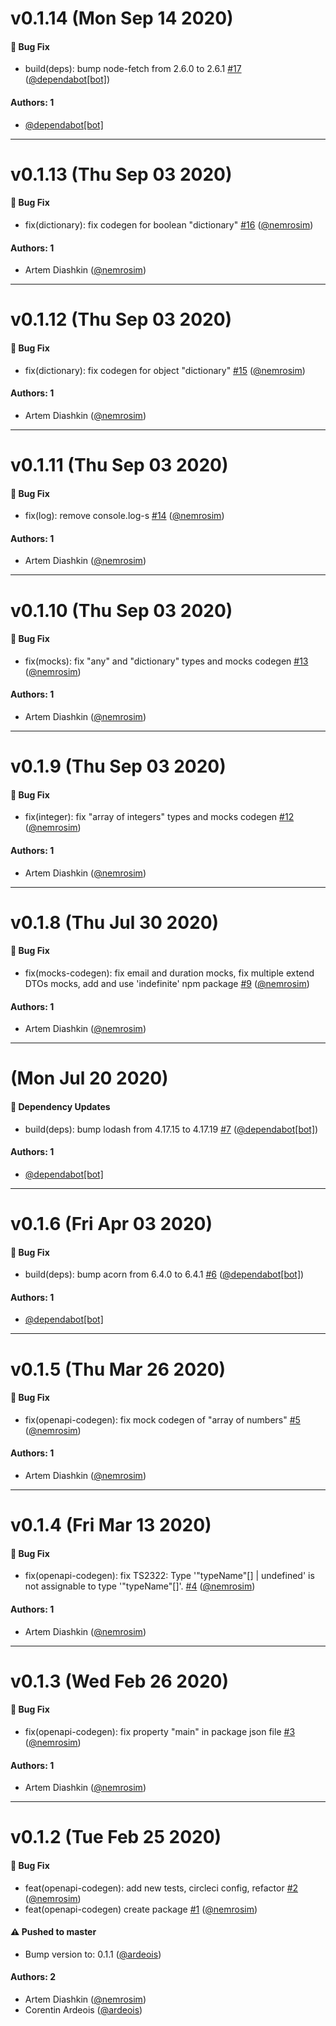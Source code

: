 # v0.1.14 (Mon Sep 14 2020)

#### 🐛 Bug Fix

- build(deps): bump node-fetch from 2.6.0 to 2.6.1 [#17](https://github.com/LandrAudio/openapi-codegen-typescript/pull/17) ([@dependabot[bot]](https://github.com/dependabot[bot]))

#### Authors: 1

- [@dependabot[bot]](https://github.com/dependabot[bot])

---

# v0.1.13 (Thu Sep 03 2020)

#### 🐛 Bug Fix

- fix(dictionary): fix codegen for boolean "dictionary" [#16](https://github.com/LandrAudio/openapi-codegen-typescript/pull/16) ([@nemrosim](https://github.com/nemrosim))

#### Authors: 1

- Artem Diashkin ([@nemrosim](https://github.com/nemrosim))

---

# v0.1.12 (Thu Sep 03 2020)

#### 🐛 Bug Fix

- fix(dictionary): fix codegen for object "dictionary" [#15](https://github.com/LandrAudio/openapi-codegen-typescript/pull/15) ([@nemrosim](https://github.com/nemrosim))

#### Authors: 1

- Artem Diashkin ([@nemrosim](https://github.com/nemrosim))

---

# v0.1.11 (Thu Sep 03 2020)

#### 🐛 Bug Fix

- fix(log): remove console.log-s [#14](https://github.com/LandrAudio/openapi-codegen-typescript/pull/14) ([@nemrosim](https://github.com/nemrosim))

#### Authors: 1

- Artem Diashkin ([@nemrosim](https://github.com/nemrosim))

---

# v0.1.10 (Thu Sep 03 2020)

#### 🐛 Bug Fix

- fix(mocks): fix "any" and "dictionary" types and mocks codegen [#13](https://github.com/LandrAudio/openapi-codegen-typescript/pull/13) ([@nemrosim](https://github.com/nemrosim))

#### Authors: 1

- Artem Diashkin ([@nemrosim](https://github.com/nemrosim))

---

# v0.1.9 (Thu Sep 03 2020)

#### 🐛 Bug Fix

- fix(integer): fix "array of integers" types and mocks codegen [#12](https://github.com/LandrAudio/openapi-codegen-typescript/pull/12) ([@nemrosim](https://github.com/nemrosim))

#### Authors: 1

- Artem Diashkin ([@nemrosim](https://github.com/nemrosim))

---

# v0.1.8 (Thu Jul 30 2020)

#### 🐛 Bug Fix

- fix(mocks-codegen): fix email and duration mocks, fix multiple extend DTOs mocks, add and use 'indefinite' npm package [#9](https://github.com/LandrAudio/openapi-codegen-typescript/pull/9) ([@nemrosim](https://github.com/nemrosim))

#### Authors: 1

- Artem Diashkin ([@nemrosim](https://github.com/nemrosim))

---

# (Mon Jul 20 2020)

#### 🔩 Dependency Updates

- build(deps): bump lodash from 4.17.15 to 4.17.19 [#7](https://github.com/LandrAudio/openapi-codegen-typescript/pull/7) ([@dependabot[bot]](https://github.com/dependabot[bot]))

#### Authors: 1

- [@dependabot[bot]](https://github.com/dependabot[bot])

---

# v0.1.6 (Fri Apr 03 2020)

#### 🐛 Bug Fix

- build(deps): bump acorn from 6.4.0 to 6.4.1 [#6](https://github.com/LandrAudio/openapi-codegen-typescript/pull/6) ([@dependabot[bot]](https://github.com/dependabot[bot]))

#### Authors: 1

- [@dependabot[bot]](https://github.com/dependabot[bot])

---

# v0.1.5 (Thu Mar 26 2020)

#### 🐛 Bug Fix

- fix(openapi-codegen): fix mock codegen of "array of numbers" [#5](https://github.com/LandrAudio/openapi-codegen-typescript/pull/5) ([@nemrosim](https://github.com/nemrosim))

#### Authors: 1

- Artem Diashkin ([@nemrosim](https://github.com/nemrosim))

---

# v0.1.4 (Fri Mar 13 2020)

#### 🐛 Bug Fix

- fix(openapi-codegen): fix TS2322: Type '"typeName"[] | undefined' is not assignable to type '"typeName"[]'. [#4](https://github.com/LandrAudio/openapi-codegen-typescript/pull/4) ([@nemrosim](https://github.com/nemrosim))

#### Authors: 1

- Artem Diashkin ([@nemrosim](https://github.com/nemrosim))

---

# v0.1.3 (Wed Feb 26 2020)

#### 🐛  Bug Fix

- fix(openapi-codegen): fix property "main" in package json file [#3](https://github.com/LandrAudio/openapi-codegen-typescript/pull/3) ([@nemrosim](https://github.com/nemrosim))

#### Authors: 1

- Artem Diashkin ([@nemrosim](https://github.com/nemrosim))

---

# v0.1.2 (Tue Feb 25 2020)

#### 🐛  Bug Fix

- feat(openapi-codegen): add new tests, circleci config, refactor [#2](https://github.com/LandrAudio/openapi-codegen-typescript/pull/2) ([@nemrosim](https://github.com/nemrosim))
- feat(openapi-codegen) create package [#1](https://github.com/LandrAudio/openapi-codegen-typescript/pull/1) ([@nemrosim](https://github.com/nemrosim))

#### ⚠️  Pushed to master

- Bump version to: 0.1.1  ([@ardeois](https://github.com/ardeois))

#### Authors: 2

- Artem Diashkin ([@nemrosim](https://github.com/nemrosim))
- Corentin Ardeois ([@ardeois](https://github.com/ardeois))